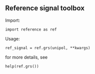 Reference signal toolbox
------------------------

Import:

	import reference as ref

Usage:
	
	ref_signal = ref.grs(unipol, **kwargs)
	
	
for more details, see 

	help(ref.grs())

